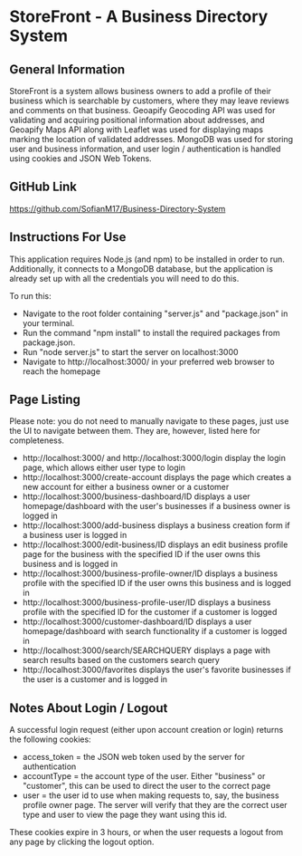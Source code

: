 # StoreFront - A Business Directory System

## General Information

StoreFront is a system allows business owners to add a profile of their business which is searchable by customers, where they may leave reviews and comments on that business. Geoapify Geocoding API was used for validating and acquiring positional information about addresses, and Geoapify Maps API along with Leaflet was used for displaying maps marking the location of validated addresses. MongoDB was used for storing user and business information, and user login / authentication is handled using cookies and JSON Web Tokens.

## GitHub Link

https://github.com/SofianM17/Business-Directory-System

## Instructions For Use

This application requires Node.js (and npm) to be installed in order to run. Additionally, it connects to a MongoDB database, but the application is already set up with all the credentials you will need to do this.

To run this:

- Navigate to the root folder containing "server.js" and "package.json" in your terminal.
- Run the command "npm install" to install the required packages from package.json.
- Run "node server.js" to start the server on localhost:3000
- Navigate to http://localhost:3000/ in your preferred web browser to reach the homepage

## Page Listing

Please note: you do not need to manually navigate to these pages, just use the UI to navigate between them. They are, however, listed here for completeness.

- http://localhost:3000/ and http://localhost:3000/login display the login page, which allows either user type to login
- http://localhost:3000/create-account displays the page which creates a new account for either a business owner or a customer
- http://localhost:3000/business-dashboard/ID displays a user homepage/dashboard with the user's businesses if a business owner is logged in
- http://localhost:3000/add-business displays a business creation form if a business user is logged in
- http://localhost:3000/edit-business/ID displays an edit business profile page for the business with the specified ID if the user owns this business and is logged in
- http://localhost:3000/business-profile-owner/ID displays a business profile with the specified ID if the user owns this business and is logged in
- http://localhost:3000/business-profile-user/ID displays a business profile with the specified ID for the customer if a customer is logged
- http://localhost:3000/customer-dashboard/ID displays a user homepage/dashboard with search functionality if a customer is logged in
- http://localhost:3000/search/SEARCHQUERY displays a page with search results based on the customers search query
- http://localhost:3000/favorites displays the user's favorite businesses if the user is a customer and is logged in

## Notes About Login / Logout

A successful login request (either upon account creation or login) returns the following cookies:

- access_token = the JSON web token used by the server for authentication
- accountType = the account type of the user. Either "business" or "customer", this can be used to direct the user to the correct page
- user = the user id to use when making requests to, say, the business profile owner page. The server will verify that they are the correct user type and user to view the page they want using this id.

These cookies expire in 3 hours, or when the user requests a logout from any page by clicking the logout option.
